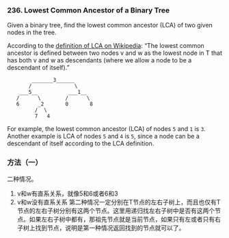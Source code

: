 ### 236\. Lowest Common Ancestor of a Binary Tree

Given a binary tree, find the lowest common ancestor (LCA) of two given nodes in the tree.

According to the [definition of LCA on Wikipedia](https://en.wikipedia.org/wiki/Lowest_common_ancestor): “The lowest common ancestor is defined between two nodes v and w as the lowest node in T that has both v and w as descendants (where we allow a node to be a descendant of itself).”

            _______3______
           /              \
        ___5__          ___1__
       /      \        /      \
       6      _2       0       8
             /  \
             7   4

For example, the lowest common ancestor (LCA) of nodes `5` and `1` is `3`. Another example is LCA of nodes `5` and `4` is `5`, since a node can be a descendant of itself according to the LCA definition.

### 方法（一）
二种情况。
1. v和w有直系关系，就像5和6或者6和3
2. v和w没有直系关系
第二种情况一定分别在T节点的左右子树上，而且也仅有T节点的左右子树分别有这两个节点。这里用递归找左右子树中是否有这两个节点。如果左右子树中都有，那祖先节点就是当前节点，如果只有左或者只有右子树上找到节点，说明是第一种情况返回找到的节点就可以了。

